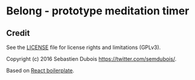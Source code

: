# Belong - prototype meditation timer

## Credit

See the [LICENSE](LICENSE) file for license rights and limitations (GPLv3).

Copyright (c) 2016 Sebastien Dubois <https://twitter.com/semdubois/>.

Based on [React boilerplate](https://github.com/mxstbr/react-boilerplate).

